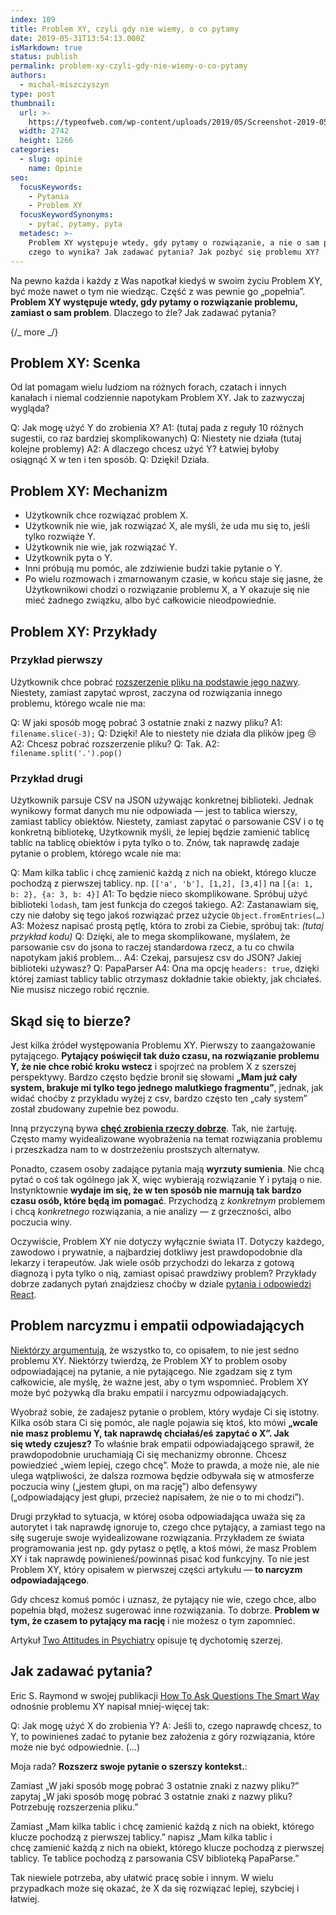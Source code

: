 ```yaml
---
index: 109
title: Problem XY, czyli gdy nie wiemy, o co pytamy
date: 2019-05-31T13:54:13.000Z
isMarkdown: true
status: publish
permalink: problem-xy-czyli-gdy-nie-wiemy-o-co-pytamy
authors:
  - michal-miszczyszyn
type: post
thumbnail:
  url: >-
    https://typeofweb.com/wp-content/uploads/2019/05/Screenshot-2019-05-31-at-3.51.58-PM.png
  width: 2742
  height: 1266
categories:
  - slug: opinie
    name: Opinie
seo:
  focusKeywords:
    - Pytania
    - Problem XY
  focusKeywordSynonyms:
    - pytać, pytamy, pyta
  metadesc: >-
    Problem XY występuje wtedy, gdy pytamy o rozwiązanie, a nie o sam problem. Z
    czego to wynika? Jak zadawać pytania? Jak pozbyć się problemu XY?
---
```


Na pewno każda i każdy z Was napotkał kiedyś w swoim życiu Problem XY, być może nawet o tym nie wiedząc. Część z was pewnie go „popełnia”. **Problem XY występuje wtedy, gdy pytamy o rozwiązanie problemu, zamiast o sam problem**. Dlaczego to źle? Jak zadawać pytania?

{/_ more _/}

## Problem XY: Scenka

Od lat pomagam wielu ludziom na różnych forach, czatach i innych kanałach i niemal codziennie napotykam Problem XY. Jak to zazwyczaj wygląda?

Q: Jak mogę użyć Y do zrobienia X?
A1: (tutaj pada z reguły 10 różnych sugestii, co raz bardziej skomplikowanych)
Q: Niestety nie działa (tutaj kolejne problemy)
A2: A dlaczego chcesz użyć Y? Łatwiej byłoby osiągnąć X w ten i ten sposób.
Q: Dzięki! Działa.

## Problem XY: Mechanizm

- Użytkownik chce rozwiązać problem X.
- Użytkownik nie wie, jak rozwiązać X, ale myśli, że uda mu się to, jeśli tylko rozwiąże Y.
- Użytkownik nie wie, jak rozwiązać Y.
- Użytkownik pyta o Y.
- Inni próbują mu pomóc, ale zdziwienie budzi takie pytanie o Y.
- Po wielu rozmowach i zmarnowanym czasie, w końcu staje się jasne, że Użytkownikowi chodzi o rozwiązanie problemu X, a Y okazuje się nie mieć żadnego związku, albo być całkowicie nieodpowiednie.

## Problem XY: Przykłady

### Przykład pierwszy

Użytkownik chce pobrać [rozszerzenie pliku na podstawie jego nazwy][2]. Niestety, zamiast zapytać wprost, zaczyna od rozwiązania innego problemu, którego wcale nie ma:

Q: W jaki sposób mogę pobrać 3 ostatnie znaki z nazwy pliku?
A1: `filename.slice(-3);`
Q: Dzięki! Ale to niestety nie działa dla plików jpeg 😢
A2: Chcesz pobrać rozszerzenie pliku?
Q: Tak.
A2: `filename.split('.').pop()`

### Przykład drugi

Użytkownik parsuje CSV na JSON używając konkretnej biblioteki. Jednak wynikowy format danych mu nie odpowiada — jest to tablica wierszy, zamiast tablicy obiektów. Niestety, zamiast zapytać o parsowanie CSV i o tę konkretną bibliotekę, Użytkownik myśli, że lepiej będzie zamienić tablicę tablic na tablicę obiektów i pyta tylko o to. Znów, tak naprawdę zadaje pytanie o problem, którego wcale nie ma:

Q: Mam kilka tablic i chcę zamienić każdą z nich na obiekt, którego klucze pochodzą z pierwszej tablicy. np. `[['a', 'b'], [1,2], [3,4]]` na `[{a: 1, b: 2}, {a: 3, b: 4}]`
A1: To będzie nieco skomplikowane. Spróbuj użyć biblioteki `lodash`, tam jest funkcja do czegoś takiego.
A2: Zastanawiam się, czy nie dałoby się tego jakoś rozwiązać przez użycie `Object.fromEntries(…)`
A3: Możesz napisać prostą pętlę, która to zrobi za Ciebie, spróbuj tak: _(tutaj przykład kodu)_
Q: Dzięki, ale to mega skomplikowane, myślałem, że parsowanie csv do jsona to raczej standardowa rzecz, a tu co chwila napotykam jakiś problem…
A4: Czekaj, parsujesz csv do JSON? Jakiej biblioteki używasz?
Q: PapaParser
A4: Ona ma opcję `headers: true`, dzięki której zamiast tablicy tablic otrzymasz dokładnie takie obiekty, jak chciałeś. Nie musisz niczego robić ręcznie.

## Skąd się to bierze?

Jest kilka źródeł występowania Problemu XY. Pierwszy to zaangażowanie pytającego. **Pytający poświęcił tak dużo czasu, na rozwiązanie problemu Y, że nie chce robić kroku wstecz** i spojrzeć na problem X z szerszej perspektywy. Bardzo często będzie bronił się słowami **„Mam już cały system, brakuje mi tylko tego jednego malutkiego fragmentu”**, jednak, jak widać choćby z przykładu wyżej z csv, bardzo często ten „cały system” został zbudowany zupełnie bez powodu.

Inną przyczyną bywa [**chęć zrobienia rzeczy dobrze**][4]. Tak, nie żartuję. Często mamy wyidealizowane wyobrażenia na temat rozwiązania problemu i przeszkadza nam to w dostrzeżeniu prostszych alternatyw.

Ponadto, czasem osoby zadające pytania mają **wyrzuty sumienia**. Nie chcą pytać o coś tak ogólnego jak X, więc wybierają rozwiązanie Y i pytają o nie. Instynktownie **wydaje im się, że w ten sposób nie marnują tak bardzo czasu osób, które będą im pomagać**. Przychodzą z _konkretnym_ problemem i chcą _konkretnego_ rozwiązania, a nie analizy — z grzeczności, albo poczucia winy.

Oczywiście, Problem XY nie dotyczy wyłącznie świata IT. Dotyczy każdego, zawodowo i prywatnie, a najbardziej dotkliwy jest prawdopodobnie dla lekarzy i terapeutów. Jak wiele osób przychodzi do lekarza z gotową diagnozą i pyta tylko o nią, zamiast opisać prawdziwy problem? Przykłady dobrze zadanych pytań znajdziesz choćby w dziale [pytania i odpowiedzi React](https://typeofweb.com/2018/03/26/odpowiadam-na-pytania-props-nawiasy-klamrowe-funkcje-vs-klasy-import-react/).

## Problem narcyzmu i empatii odpowiadających

[Niektórzy argumentują][3], że wszystko to, co opisałem, to nie jest sedno problemu XY. Niektórzy twierdzą, że Problem XY to problem osoby odpowiadającej na pytanie, a nie pytającego. Nie zgadzam się z tym całkowicie, ale myślę, że ważne jest, aby o tym wspomnieć. Problem XY może być pożywką dla braku empatii i narcyzmu odpowiadających.

Wyobraź sobie, że zadajesz pytanie o problem, który wydaje Ci się istotny. Kilka osób stara Ci się pomóc, ale nagle pojawia się ktoś, kto mówi **„wcale nie masz problemu Y, tak naprawdę chciałaś/eś zapytać o X”. Jak się wtedy czujesz?** To właśnie brak empatii odpowiadającego sprawił, że prawdopodobnie uruchamiają Ci się mechanizmy obronne. Chcesz powiedzieć „wiem lepiej, czego chcę”. Może to prawda, a może nie, ale nie ulega wątpliwości, że dalsza rozmowa będzie odbywała się w atmosferze poczucia winy („jestem głupi, on ma rację”) albo defensywy („odpowiadający jest głupi, przecież napisałem, że nie o to mi chodzi”).

Drugi przykład to sytuacja, w której osoba odpowiadająca uważa się za autorytet i tak naprawdę ignoruje to, czego chce pytający, a zamiast tego na siłę sugeruje swoje wyidealizowane rozwiązania. Przykładem ze świata programowania jest np. gdy pytasz o pętlę, a ktoś mówi, że masz Problem XY i tak naprawdę powinieneś/powinnaś pisać kod funkcyjny. To nie jest Problem XY, który opisałem w pierwszej części artykułu — **to narcyzm odpowiadającego**.

Gdy chcesz komuś pomóc i uznasz, że pytający nie wie, czego chce, albo popełnia błąd, możesz sugerować inne rozwiązania. To dobrze. **Problem w tym, że czasem to pytający ma rację** i nie możesz o tym zapomnieć.

Artykuł [Two Attitudes in Psychiatry][1] opisuje tę dychotomię szerzej.

## Jak zadawać pytania?

Eric S. Raymond w swojej publikacji [How To Ask Questions The Smart Way][5] odnośnie problemu XY napisał mniej-więcej tak:

Q: Jak mogę użyć X do zrobienia Y?
A: Jeśli to, czego naprawdę chcesz, to Y, to powinieneś zadać to pytanie bez założenia z góry rozwiązania, które może nie być odpowiednie. (…)

Moja rada? **Rozszerz swoje pytanie o szerszy kontekst.**:

Zamiast „W jaki sposób mogę pobrać 3 ostatnie znaki z nazwy pliku?” zapytaj „W jaki sposób mogę pobrać 3 ostatnie znaki z nazwy pliku? Potrzebuję rozszerzenia pliku.”

Zamiast „Mam kilka tablic i chcę zamienić każdą z nich na obiekt, którego klucze pochodzą z pierwszej tablicy.” napisz „Mam kilka tablic i chcę zamienić każdą z nich na obiekt, którego klucze pochodzą z pierwszej tablicy. Te tablice pochodzą z parsowania CSV biblioteką PapaParse.”

Tak niewiele potrzeba, aby ułatwić pracę sobie i innym. W wielu przypadkach może się okazać, że X da się rozwiązać lepiej, szybciej i łatwiej.

[1]: https://slatestarcodex.com/2016/02/24/two-attitudes-in-psychiatry/
[2]: https://mywiki.wooledge.org/XyProblem
[3]: https://artyom.me/yx
[4]: https://www.perlmonks.org/?node_id=542341
[5]: http://www.catb.org/~esr/faqs/smart-questions.html
